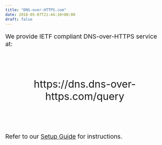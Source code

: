 ```yaml
---
title: "DNS-over-HTTPS.com"
date: 2018-05-07T21:44:10+08:00
draft: false
---
```


<p style="font-size: 1.2rem">We provide IETF compliant DNS-over-HTTPS service at:</p>

<p style="font-size: 2rem; text-align: center; margin: 6rem 0rem">https://dns.dns-over-https.com/query</p>

<p style="font-size: 1.2rem">Refer to our <a href="/setup/">Setup Guide</a> for instructions.</p>
